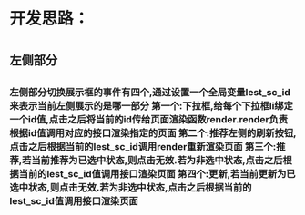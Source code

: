 <h1>开发思路：<h1>

<h2> 左侧部分 <h2>

<h3>左侧部分切换展示框的事件有四个,通过设置一个全局变量lest_sc_id来表示当前左侧展示的是哪一部分
第一个:下拉框,给每个下拉框li绑定一个id值,点击之后将当前的id传给页面渲染函数render.render负责根据id值调用对应的接口渲染指定的页面
第二个:推荐左侧的刷新按钮,点击之后根据当前的lest_sc_id调用render重新渲染页面
第三个:推荐,若当前推荐为已选中状态,则点击无效.若为非选中状态,点击之后根据当前的lest_sc_id值调用接口渲染页面
第四个:更新,若当前更新为已选中状态,则点击无效.若为非选中状态,点击之后根据当前的lest_sc_id值调用接口渲染页面
<h3> 
